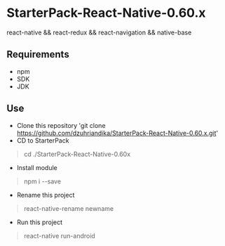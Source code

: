 # StarterPack-React-Native-0.60.x

react-native && react-redux && react-navigation && native-base

## Requirements
- npm
- SDK
- JDK

## Use

- Clone this repository
'git clone https://github.com/dzuhriandika/StarterPack-React-Native-0.60.x.git' 
- CD to StarterPack
> cd ./StarterPack-React-Native-0.60x
- Install module
> npm i --save
- Rename this project
> react-native-rename newname
- Run this project
> react-native run-android
